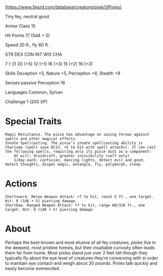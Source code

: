 [https://www.5esrd.com/database/creature/pixie/](Pixies)

Tiny fey, neutral good

Armor Class 15

Hit Points 17 (5d4 + 5)

Speed 20 ft., fly 60 ft.

STR 	DEX 	CON 	INT 	WIS 	CHA

7 (-2) 	20 (+5) 	12 (+1) 	16 (+3) 	15 (+2) 	16 (+3)

Skills Deception +5, Nature +5, Perception +6, Stealth +9

Senses passive Perception 16

Languages Common, Sylvan

Challenge 1 (200 XP)

# Special Traits

    Magic Resistance. The pixie has advantage on saving throws against spells and other magical effects.
    Innate Spellcasting. The pixie’s innate spellcasting ability is Charisma (spell save DC13, +5 to hit with spell attacks). It can cast the following spells, requiring only its pixie dust as a component:
        At will: druidcraft, greater invisibility (self only)
        1/day each: confusion, dancing lights, detect evil and good, detect thoughts, dispel magic, entangle, fly, polymorph, sleep

# Actions

    Shortsword. Melee Weapon Attack: +7 to hit, reach 5 ft., one target. Hit: 8 (1d6 + 5) piercing damage.
    Shortbow. Ranged Weapon Attack: +7 to hit, range 80/320 ft., one target. Hit: 8 (1d6 + 5) piercing damage.

# About

Perhaps the best-known and most elusive of all fey creatures, pixies live in the deepest, most pristine forests, but their insatiable curiosity often leads them far from home. Most pixies stand just over 2 feet tall-though they typically fly about the eye level of creatures they’re conversing with in order to maintain eye contact-and weigh about 30 pounds. Pixies talk quickly and easily become overexcited.